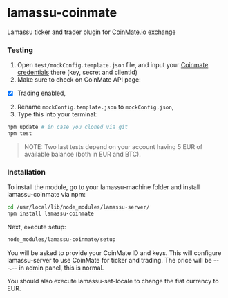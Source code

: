 lamassu-coinmate
================

Lamassu ticker and trader plugin for [CoinMate.io](https://coinmate.io) exchange


### Testing

1. Open `test/mockConfig.template.json` file, and input your [Coinmate credentials](https://coinmate.io/pages/secured/accountAPI.page) there (key, secret and clientId)
2. Make sure to check on CoinMate API page:
  - [x] Trading enabled,
2. Rename `mockConfig.template.json` to `mockConfig.json`,
3. Type this into your terminal:

```bash
npm update # in case you cloned via git
npm test
```

> NOTE: Two last tests depend on your account having 5 EUR of available balance (both in EUR and BTC).

### Installation

To install the module, go to your lamassu-machine folder and install lamassu-coinmate via npm:

```bash
cd /usr/local/lib/node_modules/lamassu-server/
npm install lamassu-coinmate
```

Next, execute setup:

```bash
node_modules/lamassu-coinmate/setup
```

You will be asked to provide your CoinMate ID and keys. This will configure lamassu-server to use CoinMate for ticker and trading. The price will be ---.-- in admin panel, this is normal.

You should also execute lamassu-set-locale to change the fiat currency to EUR.
